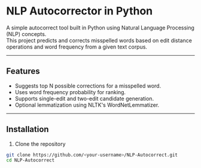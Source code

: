 # NLP Autocorrector in Python

A simple autocorrect tool built in Python using Natural Language Processing (NLP) concepts.  
This project predicts and corrects misspelled words based on edit distance operations and word frequency from a given text corpus.

---

## Features
- Suggests top N possible corrections for a misspelled word.
- Uses word frequency probability for ranking.
- Supports single-edit and two-edit candidate generation.
- Optional lemmatization using NLTK's WordNetLemmatizer.

---

## Installation

1. Clone the repository
```bash
git clone https://github.com/<your-username>/NLP-Autocorrect.git
cd NLP-Autocorrect
